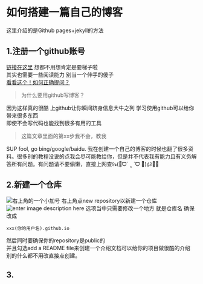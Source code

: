 # 如何搭建一篇自己的博客
这里介绍的是Github pages+jekyll的方法

## 1.注册一个github账号

[链接在这里](https://github.com)
想都不用想肯定是要梯子啦  
其实也需要一些阅读能力 别当一个伸手的傻子  
[看看这个！如何正确提问？](https://github.com/tvvocold/How-To-Ask-Questions-The-Smart-Way)
>为什么要用github写博客？

因为这样真的很酷 上github让你瞬间跻身信息大牛之列
学习使用github可以给你带来很多东西  
即使不会写代码也能找到很多有用的工具
>这篇文章里面的第xx步我不会，教我

SUP fool, go bing/google/baidu.  我在创建一个自己的博客的时候也翻了很多资料。很多别的教程没说的点我会尽可能教给你，但是并不代表我有能力且有义务解答所有问题。有问题请不要偷懒，直接上网查꒰ঌ(🎀ᗜ` ‸ ´ᗜ 🌸)໒꒱💈❌
## 2.新建一个仓库 

![右上角的一个小加号](https://github.com/Aihara-Tsubaki/Aihara-Tsubaki.github.io/raw/master/assets/img/16DEB16B-D499-4E77-BB8D-449F258336EA.png)
右上角点new repository以新建一个仓库
![enter image description here](https://github.com/Aihara-Tsubaki/Aihara-Tsubaki.github.io/raw/master/assets/img/04750C59-FB95-4C6C-966F-4428353959E3.png)
选项当中只需要修改一个地方 就是仓库名 确保改成  

    xxx(你的用户名).github.io

然后同时要确保你的repository是public的  
并且勾选add a README file来创建一个介绍文档可以给你的项目做很酷的介绍  
别的什么都不用改直接点创建。
## 3.
